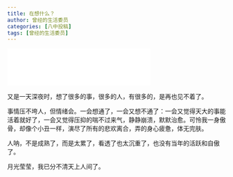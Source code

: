```yaml
---
title: 在想什么？
author: 曾经的生活委员
categories: [八中投稿]
tags: [曾经的生活委员]
---
```

<iframe frameborder="no" border="0" marginwidth="0" marginheight="0" width=330 height=86 src="//music.163.com/outchain/player?type=2&id=29827488&auto=0&height=66"></iframe>

又是一天深夜时，想了很多的事，很多的人，有很多的，是再也见不着了。

事情压不垮人，但情绪会。一会想通了，一会又想不通了：一会又觉得天大的事能活着就好了，一会又觉得压抑的喘不过来气，静静崩溃，默默治愈。可怜我一身傲骨，却像个小丑一样，演尽了所有的悲欢离合，弄的身心疲惫，体无完肤。

人呐，不是成熟了，而是太累了，看透了也太沉重了，也没有当年的活跃和自傲了。

月光莹莹，我已分不清天上人间了。